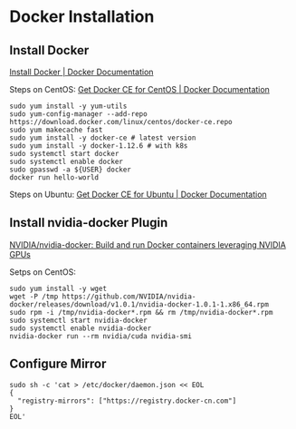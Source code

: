 # Docker Installation

## Install Docker

[Install Docker | Docker Documentation](https://docs.docker.com/engine/installation/)

Steps on CentOS: [Get Docker CE for CentOS | Docker Documentation](https://docs.docker.com/engine/installation/linux/docker-ce/centos/)

    sudo yum install -y yum-utils
    sudo yum-config-manager --add-repo https://download.docker.com/linux/centos/docker-ce.repo
    sudo yum makecache fast
    sudo yum install -y docker-ce # latest version
    sudo yum install -y docker-1.12.6 # with k8s
    sudo systemctl start docker
    sudo systemctl enable docker
    sudo gpasswd -a ${USER} docker
    docker run hello-world

Steps on Ubuntu: [Get Docker CE for Ubuntu | Docker Documentation](https://docs.docker.com/engine/installation/linux/docker-ce/ubuntu/)

## Install nvidia-docker Plugin

[NVIDIA/nvidia-docker: Build and run Docker containers leveraging NVIDIA GPUs](https://github.com/NVIDIA/nvidia-docker)

Setps on CentOS:

    sudo yum install -y wget
    wget -P /tmp https://github.com/NVIDIA/nvidia-docker/releases/download/v1.0.1/nvidia-docker-1.0.1-1.x86_64.rpm
    sudo rpm -i /tmp/nvidia-docker*.rpm && rm /tmp/nvidia-docker*.rpm
    sudo systemctl start nvidia-docker
    sudo systemctl enable nvidia-docker
    nvidia-docker run --rm nvidia/cuda nvidia-smi

## Configure Mirror

    sudo sh -c 'cat > /etc/docker/daemon.json << EOL
    {
      "registry-mirrors": ["https://registry.docker-cn.com"]
    }
    EOL'
